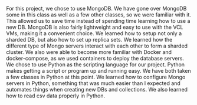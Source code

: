 For this project, we chose to use MongoDB. We have gone over MongoDB some in this class as well as a few other classes, so we were familiar with it. This allowed us to save time instead of spending time learning how to use a new DB. MongoDB is also fairly lightweight and easy to use with the VCL VMs, making it a convenient choice. We learned how to setup not only a sharded DB, but also how to set up replica sets. We learned how the different type of Mongo servers interact with each other to form a sharded cluster. We also were able to become more familiar with Docker and docker-compose, as we used containers to deploy the database servers. </br>
We chose to use Python as the scripting language for our project. Python makes getting a script or program up and running easy. We have both taken a few classes in Python at this point. We learned how to configure Mongo servers in Python, something that was much easier than I expected and automates things when creating new DBs and collections. We also learned how to read csv data properly in Python.
